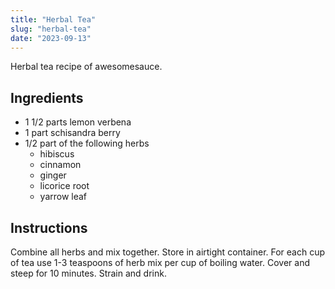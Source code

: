 ```yaml
---
title: "Herbal Tea"
slug: "herbal-tea"
date: "2023-09-13"
---
```


Herbal tea recipe of awesomesauce.

<!--more-->

## Ingredients

 - 1 1/2 parts lemon verbena
 - 1 part schisandra berry
 - 1/2 part of the following herbs
   - hibiscus
   - cinnamon
   - ginger
   - licorice root
   - yarrow leaf

## Instructions

Combine all herbs and mix together. Store in airtight container. For each cup of tea use 1-3 teaspoons of herb mix per cup of boiling water. Cover and steep for 10 minutes. Strain and drink.
